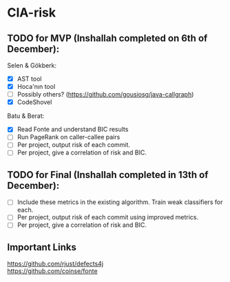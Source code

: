 # CIA-risk

TODO for MVP (Inshallah completed on 6th of December):
---
Selen & Gökberk:
- [X] AST tool
- [X] Hoca'nın tool
- [ ] Possibly others? (https://github.com/gousiosg/java-callgraph)
- [X] CodeShovel

Batu & Berat:
- [X] Read Fonte and understand BIC results
- [ ] Run PageRank on caller-callee pairs
- [ ] Per project, output risk of each commit.
- [ ] Per project, give a correlation of risk and BIC.

TODO for Final (Inshallah completed in 13th of December):
---
- [ ] Include these metrics in the existing algorithm. Train weak classifiers for each. 
- [ ] Per project, output risk of each commit using improved metrics.
- [ ] Per project, give a correlation of risk and BIC.

Important Links
---
https://github.com/rjust/defects4j <br>
https://github.com/coinse/fonte
